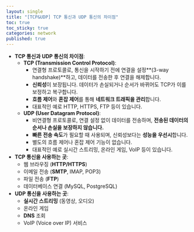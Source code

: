```yaml
---
layout: single
title: "[TCP&UDP] TCP 통신과 UDP 통신의 차이점"
toc: true
toc_sticky: true
categories: network
published: true
---
```


- **TCP 통신과 UDP 통신의 차이점**:
    - **TCP (Transmission Control Protocol)**:
        - 연결형 프로토콜로, 통신을 시작하기 전에 연결을 설정**(3-way handshake)**하고, 데이터를 전송한 후 연결을 해제합니다.
        - **신뢰성**이 보장됩니다. 데이터가 손실되거나 순서가 바뀌어도 TCP가 이를 보정하고 복구합니다.
        - **흐름 제어**와 **혼잡 제어**를 통해 **네트워크 트래픽을 관리**합니다.
        - 대표적인 예로 HTTP, HTTPS, FTP 등이 있습니다.
    - **UDP (User Datagram Protocol)**:
        - 비연결형 프로토콜로, 연결 설정 없이 데이터를 전송하며, **전송된 데이터의 순서나 손실을 보장하지 않습니다.**
        - **빠른 전송 속도**가 필요할 때 사용되며, 신뢰성보다는 **성능을 우선시**합니다.
        - 별도의 흐름 제어나 혼잡 제어 기능이 없습니다.
        - 대표적인 예로 실시간 스트리밍, 온라인 게임, VoIP 등이 있습니다.
- **TCP 통신을 사용하는 곳**:
    - 웹 브라우징 (**HTTP/HTTPS**)
    - 이메일 전송 (**SMTP**, IMAP, POP3)
    - 파일 전송 (**FTP**)
    - 데이터베이스 연결 (MySQL, PostgreSQL)
- **UDP 통신을 사용하는 곳**:
    - **실시간 스트리밍** (동영상, 오디오)
    - 온라인 게임
    - **DNS** 조회
    - VoIP (Voice over IP) 서비스
